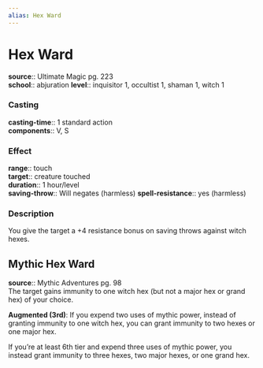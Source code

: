 ```yaml
---
alias: Hex Ward
---
```


# Hex Ward 

**source**:: Ultimate Magic pg. 223  
**school**:: abjuration
**level**:: inquisitor 1, occultist 1, shaman 1, witch 1

### Casting 

**casting-time**:: 1 standard action  
**components**:: V, S

### Effect 

**range**:: touch  
**target**:: creature touched  
**duration**:: 1 hour/level  
**saving-throw**:: Will negates (harmless)
**spell-resistance**:: yes (harmless)

### Description 

You give the target a +4 resistance bonus on saving throws against witch hexes.

## Mythic Hex Ward 

**source**:: Mythic Adventures pg. 98  
The target gains immunity to one witch hex (but not a major hex or grand hex) of your choice.  
  
**Augmented (3rd)**: If you expend two uses of mythic power, instead of granting immunity to one witch hex, you can grant immunity to two hexes or one major hex.  
  
If you’re at least 6th tier and expend three uses of mythic power, you instead grant immunity to three hexes, two major hexes, or one grand hex.
